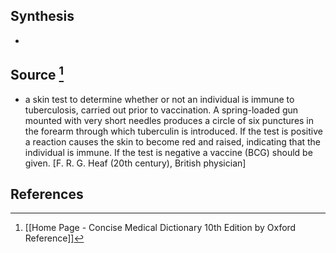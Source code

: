 ## Synthesis
- 
## Source [^1]
- a skin test to determine whether or not an individual is immune to tuberculosis, carried out prior to vaccination. A spring-loaded gun mounted with very short needles produces a circle of six punctures in the forearm through which tuberculin is introduced. If the test is positive a reaction causes the skin to become red and raised, indicating that the individual is immune. If the test is negative a vaccine (BCG) should be given. \[F. R. G. Heaf (20th century), British physician]
## References

[^1]: [[Home Page - Concise Medical Dictionary 10th Edition by Oxford Reference]]